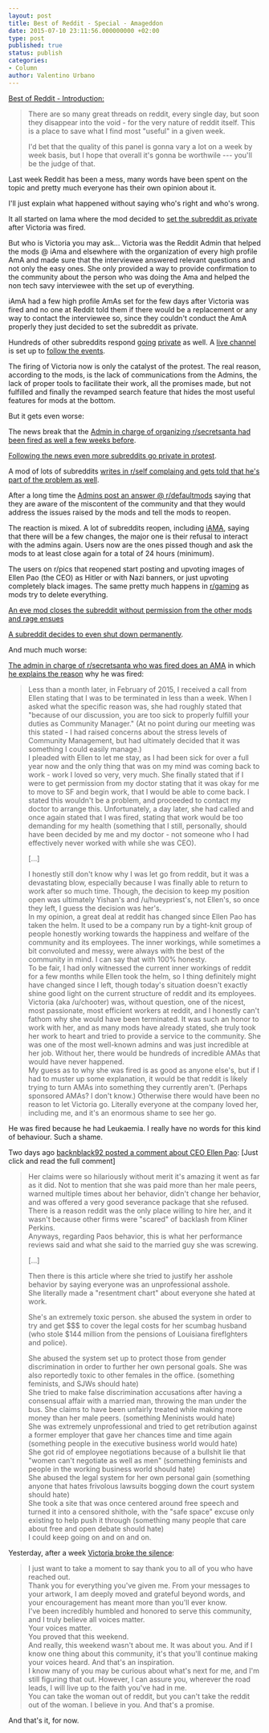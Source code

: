 ```yaml
---
layout: post
title: Best of Reddit - Special - Amageddon
date: 2015-07-10 23:11:56.000000000 +02:00
type: post
published: true
status: publish
categories:
- Column
author: Valentino Urbano 
---
```


[Best of Reddit - Introduction:][0]

> There are so many great threads on reddit, every single day, but soon they disappear into the void - for the very nature of reddit itself. This is a place to save what I find most "useful" in a given week.
> 
> I'd bet that the quality of this panel is gonna vary a lot on a week by week basis, but I hope that overall it's gonna be worthwile --- you'll be the judge of that.

Last week Reddit has been a mess, many words have been spent on the topic and pretty much everyone has their own opinion about it. 

I'll just explain what happened without saying who's right and who's wrong.

It all started on Iama where the mod decided to [set the subreddit as private][1] after Victoria was fired.

But who is Victoria you may ask... Victoria was the Reddit Admin that helped the mods @ iAma and elsewhere with the organization of every high profile AmA and made sure that the interviewee answered relevant questions and not only the easy ones. She only provided a way to provide confirmation to the community about the person who was doing the Ama and helped the non tech savy interviewee with the set up of everything.

iAmA had a few high profile AmAs set for the few days after Victoria was fired and no one at Reddit told them if there would be a replacement or any way to contact the interviewee so, since they couldn't conduct the AmA properly they just decided to set the subreddit as private.

Hundreds of other subreddits respond [going][2] [private][3] as well. A [live channel][4] is set up to [follow the events][5].

The firing of Victoria now is only the catalyst of the protest. The real reason, according to the mods, is the lack of communications from the Admins, the lack of proper tools to facilitate their work, all the promises made, but not fulfilled and finally the revamped search feature that hides the most useful features for mods at the bottom.

But it gets even worse:

The news break that the [Admin in charge of organizing r/secretsanta had been fired as well a few weeks before][6].

[Following the news even more subreddits go private in protest][7].

A mod of lots of subreddits [writes in r/self complaing and gets told that he's part of the problem as well][8].

After a long time the [Admins post an answer @ r/defaultmods][9] saying that they are aware of the miscontent of the community and that they would address the issues raised by the mods and tell the mods to reopen.

The reaction is mixed. A lot of subreddits reopen, including [iAMA][10], saying that there will be a few changes, the major one is their refusal to interact with the admins again. Users now are the ones pissed though and ask the mods to at least close again for a total of 24 hours (minimum).

The users on r/pics that reopened start posting and upvoting images of Ellen Pao (the CEO) as Hitler or with Nazi banners, or just upvoting completely black images. The same pretty much happens in [r/gaming][11] as mods try to delete everything.

[An eve mod closes the subreddit without permission from the other mods and rage ensues][12]

[A subreddit decides to even shut down permanently][13].

And much much worse:

[The admin in charge of r/secretsanta who was fired does an AMA][14] in which [he explains the reason][15] why he was fired:

> Less than a month later, in February of 2015, I received a call from Ellen stating that I was to be terminated in less than a week. When I asked what the specific reason was, she had roughly stated that "because of our discussion, you are too sick to properly fulfill your duties as Community Manager." (At no point during our meeting was this stated - I had raised concerns about the stress levels of Community Management, but had ultimately decided that it was something I could easily manage.)  
> I pleaded with Ellen to let me stay, as I had been sick for over a full year now and the only thing that was on my mind was coming back to work - work I loved so very, very much. She finally stated that if I were to get permission from my doctor stating that it was okay for me to move to SF and begin work, that I would be able to come back. I stated this wouldn't be a problem, and proceeded to contact my doctor to arrange this. Unfortunately, a day later, she had called and once again stated that I was fired, stating that work would be too demanding for my health (something that I still, personally, should have been decided by me and my doctor - not someone who I had effectively never worked with while she was CEO).
> 
> \[...\]
> 
> I honestly still don't know why I was let go from reddit, but it was a devastating blow, especially because I was finally able to return to work after so much time. Though, the decision to keep my position open was ultimately Yishan's and /u/hueypriest's, not Ellen's, so once they left, I guess the decision was her's.  
> In my opinion, a great deal at reddit has changed since Ellen Pao has taken the helm. It used to be a company run by a tight-knit group of people honestly working towards the happiness and welfare of the community and its employees. The inner workings, while sometimes a bit convoluted and messy, were always with the best of the community in mind. I can say that with 100% honesty.  
> To be fair, I had only witnessed the current inner workings of reddit for a few months while Ellen took the helm, so I thing definitely might have changed since I left, though today's situation doesn't exactly shine good light on the current structure of reddit and its employees.  
> Victoria (aka /u/chooter) was, without question, one of the nicest, most passionate, most efficient workers at reddit, and I honestly can't fathom why she would have been terminated. It was such an honor to work with her, and as many mods have already stated, she truly took her work to heart and tried to provide a service to the community. She was one of the most well-known admins and was just incredible at her job. Without her, there would be hundreds of incredible AMAs that would have never happened.  
> My guess as to why she was fired is as good as anyone else's, but if I had to muster up some explanation, it would be that reddit is likely trying to turn AMAs into something they currently aren't. (Perhaps sponsored AMAs? I don't know.) Otherwise there would have been no reason to let Victoria go. Literally everyone at the company loved her, including me, and it's an enormous shame to see her go.
> 

He was fired because he had Leukaemia. I really have no words for this kind of behaviour. Such a shame.

Two days ago [backnblack92 posted a comment about CEO Ellen Pao][16]: \[Just click and read the full comment\]

> Her claims were so hilariously without merit it's amazing it went as far as it did. Not to mention that she was paid more than her male peers, warned multiple times about her behavior, didn't change her behavior, and was offered a very good severance package that she refused.  
> There is a reason reddit was the only place willing to hire her, and it wasn't because other firms were "scared" of backlash from Kliner Perkins.  
> Anyways, regarding Paos behavior, this is what her performance reviews said and what she said to the married guy she was screwing. 
> 
> \[...\]
> 
> Then there is this article where she tried to justify her asshole behavior by saying everyone was an unprofessional asshole.  
> She literally made a "resentment chart" about everyone she hated at work.
> 
> She's an extremely toxic person. she abused the system in order to try and get $$$ to cover the legal costs for her scumbag husband (who stole $144 million from the pensions of Louisiana firefIghters and police).
> 
> She abused the system set up to protect those from gender discrimination in order to further her own personal goals. She was also reportedly toxic to other females in the office. (something feminists, and SJWs should hate)  
> She tried to make false discrimination accusations after having a consensual affair with a married man, throwing the man under the bus. She claims to have been unfairly treated while making more money than her male peers. (something Meninists would hate)  
> She was extremely unprofessional and tried to get retribution against a former employer that gave her chances time and time again (something people in the executive business world would hate)  
> She got rid of employee negotiations because of a bullshit lie that "women can't negotiate as well as men" (something feminists and people in the working business world should hate)  
> She abused the legal system for her own personal gain (something anyone that hates frivolous lawsuits bogging down the court system should hate)  
> She took a site that was once centered around free speech and turned it into a censored shithole, with the "safe space" excuse only existing to help push it through (something many people that care about free and open debate should hate)  
> I could keep going on and on and on.
> 

Yesterday, after a week [Victoria broke the silence][17]:

> I just want to take a moment to say thank you to all of you who have reached out.  
> Thank you for everything you've given me. From your messages to your artwork, I am deeply moved and grateful beyond words, and your encouragement has meant more than you'll ever know.  
> I've been incredibly humbled and honored to serve this community, and I truly believe all voices matter.  
> Your voices matter.  
> You proved that this weekend.  
> And really, this weekend wasn't about me. It was about you. And if I know one thing about this community, it's that you'll continue making your voices heard. And that's an inspiration.  
> I know many of you may be curious about what's next for me, and I'm still figuring that out. However, I can assure you, wherever the road leads, I will live up to the faith you've had in me.  
> You can take the woman out of reddit, but you can't take the reddit out of the woman. I believe in you. And that's a promise.
> 

And that's it, for now.


[0]: http://www.myshar.org/best-of-reddit-introduction/
[1]: http://www.reddit.com/r/SubredditDrama/comments/3bwgjf/riama_set_to_private_over_mod_firing/
[2]: http://i.imgur.com/BP4wLQ0.png
[3]: http://i.imgur.com/Mo1Figr.png
[4]: http://www.reddit.com/r/SubredditDrama/comments/3bxm5v/reddit_live_thread_for_amageddon_pm_or_reply_if/
[5]: http://www.reddit.com/r/SubredditDrama/comments/3bxpvy/please_read_before_submitting_new_drama_covering/
[6]: http://www.reddit.com/r/SubredditDrama/comments/3bysny/rsecretsanta_organizer_and_reddit_employee_also/
[7]: https://np.reddit.com/r/SubredditDrama/comments/3bxjyu/list_of_subreddits_suddenly_going_private/
[8]: http://www.reddit.com/r/SubredditDrama/comments/3bz8w5/uqgyh2_makes_a_post_decrying_the_state_of_reddit/
[9]: http://www.reddit.com/r/SubredditDrama/comments/3bytne/the_admins_have_broken_the_silence_with_posts_to/
[10]: http://www.reddit.com/r/IAmA/comments/3c0hcz/welcome_back/
[11]: http://www.reddit.com/r/SubredditDrama/comments/3c0m9z/rgaming_goes_live_again_the_community_fights_back/
[12]: http://www.reddit.com/r/SubredditDrama/comments/3c0zzg/reve_is_surprisingly_found_to_be_one_of_the_lone/
[13]: http://www.reddit.com/r/SubredditDrama/comments/3c344h/rcrappydesign_a_subreddit_with_180k_subscribers/
[14]: http://www.reddit.com/r/IAmA/comments/3c0idl/i_am_dacvak_former_reddit_employee_and_leukemia/
[15]: http://www.reddit.com/r/SubredditDrama/comments/3c0p3x/we_thought_it_couldnt_get_worse_it_did_reddit/
[16]: http://www.reddit.com/r/Blackout2015/comments/3cik4o/inc_magazine_describes_paos_apology_as_a_madlibs/csw49ac
[17]: http://www.reddit.com/r/self/comments/3clu3i/hi_everyone_victoria_here/